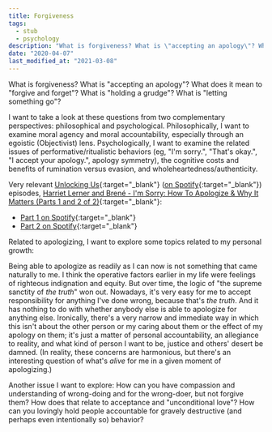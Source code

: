 ```yaml
---
title: Forgiveness
tags:
  - stub
  - psychology
description: "What is forgiveness? What is \"accepting an apology\"? What does it mean to \"forgive and forget\"? What is \"holding a grudge\"? What is \"letting something go\"?"
date: "2020-04-07"
last_modified_at: "2021-03-08"
---
```


What is forgiveness? What is "accepting an apology"? What does it mean to "forgive and forget"? What is "holding a grudge"? What is "letting something go"?

I want to take a look at these questions from two complementary perspectives: philosophical and psychological. Philosophically, I want to examine moral agency and moral accountability, especially through an egoistic (Objectivist) lens. Psychologically, I want to examine the related issues of performative/ritualistic behaviors (eg, "I'm sorry.", "That's okay.", "I accept your apology.", apology symmetry), the cognitive costs and benefits of rumination versus evasion, and wholeheartedness/authenticity.

Very relevant [Unlocking Us](https://brenebrown.com/unlockingus/){:target="&lowbar;blank"} ([on Spotify](https://open.spotify.com/show/4P86ZzHf7EOlRG7do9LkKZ){:target="&lowbar;blank"}) episodes, [Harriet Lerner and Brené - I'm Sorry: How To Apologize & Why It Matters (Parts 1 and 2 of 2)](https://brenebrown.com/podcast/harriet-lerner-and-brene-im-sorry-how-to-apologize-why-it-matters/){:target="&lowbar;blank"}:
* [Part 1 on Spotify](https://open.spotify.com/episode/4xIkrTctlRaZ2ycND7DJVs){:target="&lowbar;blank"}
* [Part 2 on Spotify](https://open.spotify.com/episode/1ukIlIfWcIegH8ikzLGeZV){:target="&lowbar;blank"}

Related to apologizing, I want to explore some topics related to my personal growth:

Being able to apologize as readily as I can now is not something that came naturally to me. I think the operative factors earlier in my life were feelings of righteous indignation and equity. But over time, the logic of "the supreme sanctity of _the truth_" won out. Nowadays, it's very easy for me to accept responsibility for anything I've done wrong, because that's _the truth_. And it has nothing to do with whether anybody else is able to apologize for anything else. Ironically, there's a very narrow and immediate way in which this isn't about the other person or my caring about them or the effect of my apology on them; it's just a matter of personal accountability, an allegiance to reality, and what kind of person I want to be, justice and others' desert be damned. (In reality, these concerns are harmonious, but there's an interesting question of what's _alive_ for me in a given moment of apologizing.)

Another issue I want to explore: How can you have compassion and understanding of wrong-doing and for the wrong-doer, but not forgive them? How does that relate to acceptance and "unconditional love"? How can you lovingly hold people accountable for gravely destructive (and perhaps even intentionally so) behavior?
